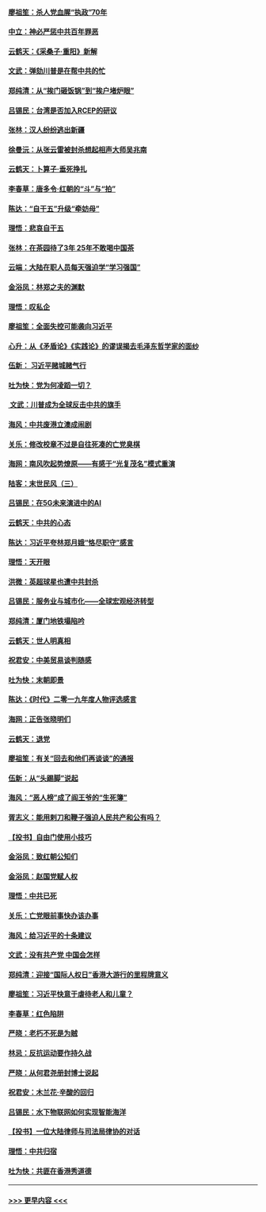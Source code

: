 #### [廖祖笙：杀人党血腥“执政”70年](../pages/nsc993/n11745144.md?t=12260222) 
#### [中立：神必严惩中共百年罪恶](../pages/nsc993/n11744970.md?t=12260222) 
#### [云鹤天：《采桑子‧重阳》新解](../pages/nsc993/n11744948.md?t=12260222) 
#### [文武：弹劾川普是在帮中共的忙](../pages/nsc993/n11744758.md?t=12260222) 
#### [郑纯清：从“挨门砸饭锅”到“挨户堵炉眼”](../pages/nsc993/n11744745.md?t=12260222) 
#### [吕锡民：台湾是否加入RCEP的研议](../pages/nsc993/n11744701.md?t=12260222) 
#### [张林：汉人纷纷逃出新疆](../pages/nsc993/n11743530.md?t=12260222) 
#### [徐曼沅：从张云雷被封杀想起相声大师吴兆南](../pages/nsc993/n11741816.md?t=12260222) 
#### [云鹤天：卜算子‧垂死挣扎](../pages/nsc993/n11739956.md?t=12260222) 
#### [李春草：唐多令‧红朝的“斗”与“拍”](../pages/nsc993/n11739830.md?t=12260222) 
#### [陈达：“自干五”升级“牵妨母”](../pages/nsc993/n11739724.md?t=12260222) 
#### [理悟：悲哀自干五](../pages/nsc993/n11739547.md?t=12260222) 
#### [张林：在茶园待了3年 25年不敢喝中国茶](../pages/nsc993/n11739240.md?t=12260222) 
#### [云端：大陆在职人员每天强迫学“学习强国”](../pages/nsc993/n11738735.md?t=12260222) 
#### [金浴凤：林郑之夫的渊默](../pages/nsc993/n11737735.md?t=12260222) 
#### [理悟：叹私企](../pages/nsc993/n11737715.md?t=12260222) 
#### [廖祖笙：全面失控可能袭向习近平](../pages/nsc993/n11737704.md?t=12260222) 
#### [心升：从《矛盾论》《实践论》的谬误揭去毛泽东哲学家的面纱](../pages/nsc993/n11736962.md?t=12260222) 
#### [伍新： 习近平赌城赌气行](../pages/nsc993/n11736929.md?t=12260222) 
#### [吐为快：党为何凌蹈一切？](../pages/nsc993/n11736915.md?t=12260222) 
#### [ 文武：川普成为全球反击中共的旗手](../pages/nsc993/n11736882.md?t=12260222) 
#### [海风：中共废港立澳成闹剧](../pages/nsc993/n11735857.md?t=12260222) 
#### [关乐：修改校章不过是自往死凑的亡党臭棋](../pages/nsc993/n11735097.md?t=12260222) 
#### [海网：南风吹起势燎原——有感于“光复茂名”模式重演](../pages/nsc993/n11732308.md?t=12260222) 
#### [陆客：末世民风（三）](../pages/nsc993/n11732211.md?t=12260222) 
#### [吕锡民：在5G未来演进中的AI](../pages/nsc993/n11730010.md?t=12260222) 
#### [云鹤天：中共的心态](../pages/nsc993/n11729906.md?t=12260222) 
#### [陈达：习近平夸林郑月娥“恪尽职守”感言](../pages/nsc993/n11729881.md?t=12260222) 
#### [理悟：天开眼](../pages/nsc993/n11729699.md?t=12260222) 
#### [洪微：英超球星也遭中共封杀](../pages/nsc993/n11727243.md?t=12260222) 
#### [吕锡民：服务业与城市化——全球宏观经济转型](../pages/nsc993/n11725845.md?t=12260222) 
#### [郑纯清：厦门地铁塌陷吟](../pages/nsc993/n11725813.md?t=12260222) 
#### [云鹤天：世人明真相](../pages/nsc993/n11725621.md?t=12260222) 
#### [祝君安：中美贸易谈判随感](../pages/nsc993/n11725609.md?t=12260222) 
#### [吐为快：末朝即景](../pages/nsc993/n11723365.md?t=12260222) 
#### [陈达：《时代》二零一九年度人物评选感言](../pages/nsc993/n11723337.md?t=12260222) 
#### [海网：正告张晓明们](../pages/nsc993/n11723228.md?t=12260222) 
#### [云鹤天：退党](../pages/nsc993/n11723056.md?t=12260222) 
#### [廖祖笙：有关“回去和他们再谈谈”的通报](../pages/nsc993/n11722442.md?t=12260222) 
#### [伍新：从“头踢脚”说起](../pages/nsc993/n11722429.md?t=12260222) 
#### [海风：“恶人榜”成了阎王爷的“生死簿”](../pages/nsc993/n11722272.md?t=12260222) 
#### [胥志义：能用剌刀和鞭子强迫人民共产和公有吗？](../pages/nsc993/n11720569.md?t=12260222) 
#### [【投书】自由门使用小技巧](../pages/nsc993/n11720180.md?t=12260222) 
#### [金浴凤：致红朝公知们](../pages/nsc993/n11720563.md?t=12260222) 
#### [金浴凤：赵国党赋人权](../pages/nsc993/n11720533.md?t=12260222) 
#### [理悟：中共已死](../pages/nsc993/n11720233.md?t=12260222) 
#### [关乐：亡党眼前事快办该办事](../pages/nsc993/n11719160.md?t=12260222) 
#### [海风：给习近平的十条建议](../pages/nsc993/n11717616.md?t=12260222) 
#### [文武：没有共产党 中国会怎样](../pages/nsc993/n11717584.md?t=12260222) 
#### [郑纯清：迎接“国际人权日”香港大游行的里程牌意义](../pages/nsc993/n11717417.md?t=12260222) 
#### [廖祖笙：习近平快意于虐待老人和儿童？](../pages/nsc993/n11715313.md?t=12260222) 
#### [李春草：红色陷阱](../pages/nsc993/n11715029.md?t=12260222) 
#### [严晓：老朽不死是为贼](../pages/nsc993/n11712910.md?t=12260222) 
#### [林忌：反抗运动要作持久战](../pages/nsc993/n11712623.md?t=12260222) 
#### [严晓：从何君尧册封博士说起](../pages/nsc993/n11712465.md?t=12260222) 
#### [祝君安：木兰花·辛酸的回归](../pages/nsc993/n11712381.md?t=12260222) 
#### [吕锡民：水下物联网如何实现智能海洋](../pages/nsc993/n11711158.md?t=12260222) 
#### [【投书】一位大陆律师与司法局律协的对话](../pages/nsc993/n11709675.md?t=12260222) 
#### [理悟：中共归宿](../pages/nsc993/n11710059.md?t=12260222) 
#### [吐为快：共匪在香港秀道德](../pages/nsc993/n11709979.md?t=12260222) 

----
#### [ >>> 更早内容 <<< ](../indexes/nsc993-earlier.md)
